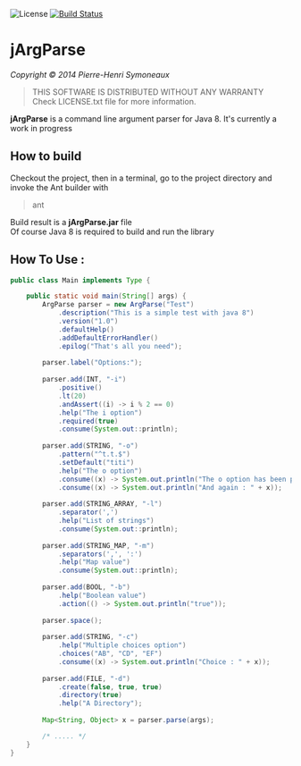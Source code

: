 ![License](http://img.shields.io/badge/license-BSD-lightgrey.svg)
[![Build Status](https://travis-ci.org/phsym/jArgParse.svg)](https://travis-ci.org/phsym/jArgParse)

# jArgParse

*Copyright &copy; 2014 Pierre-Henri Symoneaux*

> THIS SOFTWARE IS DISTRIBUTED WITHOUT ANY WARRANTY <br>
> Check LICENSE.txt file for more information. <br>


**jArgParse** is a command line argument parser for Java 8.
It's currently a work in progress

## How to build
Checkout the project, then in a terminal, go to the project directory and invoke the Ant builder with 

> ant

Build result is a **jArgParse.jar** file <br>
Of course Java 8 is required to build and run the library

## How To Use :

```java
public class Main implements Type {

	public static void main(String[] args) {
		ArgParse parser = new ArgParse("Test")
			.description("This is a simple test with java 8")
			.version("1.0")
			.defaultHelp()
			.addDefaultErrorHandler()
			.epilog("That's all you need");
			
		parser.label("Options:");
			
		parser.add(INT, "-i")
			.positive()
			.lt(20)
			.andAssert((i) -> i % 2 == 0)
			.help("The i option")
			.required(true)
			.consume(System.out::println);
		
		parser.add(STRING, "-o")
			.pattern("^t.t.$")
			.setDefault("titi")
			.help("The o option")
			.consume((x) -> System.out.println("The o option has been passed : " + x))
			.consume((x) -> System.out.println("And again : " + x));
		
		parser.add(STRING_ARRAY, "-l")
			.separator(',')
			.help("List of strings")
			.consume(System.out::println);
		
		parser.add(STRING_MAP, "-m")
			.separators(',', ':')
			.help("Map value")
			.consume(System.out::println);
			
		parser.add(BOOL, "-b")
			.help("Boolean value")
			.action(() -> System.out.println("true"));
		
		parser.space();
			
		parser.add(STRING, "-c")
			.help("Multiple choices option")
			.choices("AB", "CD", "EF")
			.consume((x) -> System.out.println("Choice : " + x));
			
		parser.add(FILE, "-d")
			.create(false, true, true)
			.directory(true)
			.help("A Directory");
		
		Map<String, Object> x = parser.parse(args);

		/* ..... */
	}
}
```
